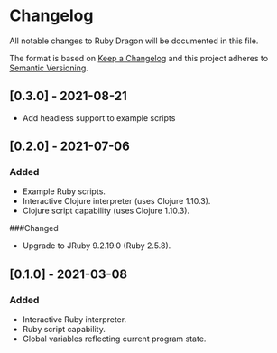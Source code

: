 # Changelog
All notable changes to Ruby Dragon will be documented in this file.

The format is based on [Keep a Changelog](https://keepachangelog.com/en/1.0.0/)
and this project adheres to [Semantic Versioning](https://semver.org/spec/v2.0.0.html).


## [0.3.0] - 2021-08-21
 - Add headless support to example scripts


## [0.2.0] - 2021-07-06
### Added
 - Example Ruby scripts.
 - Interactive Clojure interpreter (uses Clojure 1.10.3).
 - Clojure script capability (uses Clojure 1.10.3).


###Changed
 - Upgrade to JRuby 9.2.19.0 (Ruby 2.5.8).


## [0.1.0] - 2021-03-08
### Added
 - Interactive Ruby interpreter.
 - Ruby script capability.
 - Global variables reflecting current program state.

